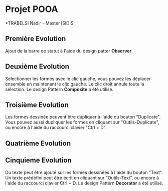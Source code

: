 # Projet POOA

*TRABELSI Nadir - Master ISIDIS

## Première Evolution
Ajout de la barre de statut à l'aide du design patter **Observer**.

## Deuxième Evolution
Selectionner les formes avec le clic gauche, vous pouvez les déplacer ensemble en maintenant le
clic gauche. Le clic droit annule toute la sélection. Le design Pattern **Composite** a été
utilisé.

## Troisième Evolution
Les formes dessinée peuvent être dupliquer à l'aide du bouton "Duplicate". Vous pouvez aussi
dupliquer les formes en cliquant sur "Outils-Duplicate", ou encore à l'aide du raccourci
clavier "Ctrl + D".

## Quatrième Evolution

## Cinquieme Evolution
Du texte peut être ajouté sur les formes dessinées à l'aide du bouton "Text". Un texte prédéfini 
peut être écrit en cliquant sur "Outils-Text", ou encore à l'aide du raccourci clavier Ctrl + D.
Le design Pattern **Decorator** à été utilisé.
